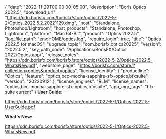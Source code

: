 {
  "date": "2022-11-29T00:00:00-05:00",
  "description": "Boris Optics 2022.5",
  "download_url": "https://cdn.borisfx.com/borisfx/store/optics/2022-5-2/Optics_2022.5.2.20221129.dmg",
  "host": "Standalone, Photoshop/Lightroom",
  "host_products": "Standalone, Photoshop, Lightroom",
  "platform": "Mac 64-Bit",
  "product": "Optics 2022.5",
  "log_file_path": "<env:HOME>/optics.log",
  "require_login": true,
  "title": "Optics 2022.5 for macOS",
  "upgrade_topic": "com.borisfx.optics20225",
  "version": "2022.5.2",
  "key_path_code": "Applications/BorisFX/Optics 2022/Optics.app/",
  "release_notes": "https://cdn.borisfx.com/borisfx/store/optics/2022-5-2/Optics-2022.5-WhatsNew.pdf",
  "webstore_page": "https://borisfx.com/store/?collection=optics&product=optics",
  "license_identity": {
    "productline": "Optics",
    "feature": "optics,bcc-mocha-sapphire-sfx-optics,bfxsuite",
    "version": "20220912"
  },
  "license_engines": "RLM",
  "license_names": "optics,bcc-mocha-sapphire-sfx-optics,bfxsuite",
  "app_mgr_tags": "bfx-suite current"
}
**User Guide:**

https://cdn.borisfx.com/borisfx/store/optics/2022-5-1/Optics-2022.5-UserGuide.pdf

**What's New:**

https://cdn.borisfx.com/borisfx/store/optics/2022-5-1/Optics-2022.5-WhatsNew.pdf
